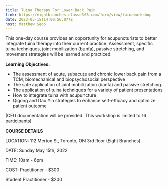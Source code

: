 ```yaml
---
title: Tuina Therapy For Lower Back Pain
link: https://eightbranches.classe365.com/form/view/tuinaworkshop
date: 2022-05-15T14:00:56.077Z
host: Matthew Sedo
---
```

This one-day course provides an opportunity for acupuncturists to better integrate tuina therapy into their current practice. Assessment, specific tuina techniques, joint mobilization (banfa), passive stretching, and movement strategies will be learned and practiced.



**Learning Objectives:** 

* The assessment of acute, subacute and chronic lower back pain from a TCM, biomechanical and biopsychosocial perspective
* The safe application of joint mobilization (banfa) and passive stretching.
* The application of tuina techniques for a variety of patient presentations
* How to integrate tuina with acupuncture
* Qigong and Dao Yin strategies to enhance self-efficacy and optimize patient outcome

(CEU documentation will be provided. This workshop is limited to 16 participants)



**COURSE DETAILS**

LOCATION: 112 Merton St, Toronto, ON 3rd floor (Eight Branches)

DATE: Sunday May 15th, 2022

TIME: 10am - 6pm

COST: Practitioner - $300

Student Practitioner - $200